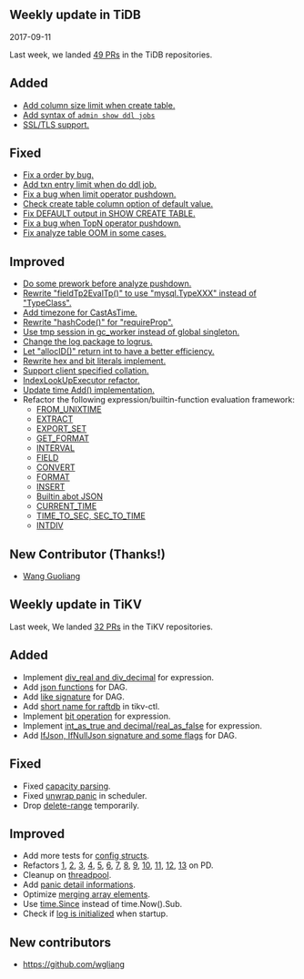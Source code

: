 ## Weekly update in TiDB

2017-09-11

Last week, we landed [49 PRs](https://github.com/pingcap/tidb/pulls?utf8=%E2%9C%93&q=is%3Apr%20is%3Amerged%20merged%3A2017-09-04..2017-09-10%20) in the TiDB repositories.

## Added
* [Add column size limit when create table.](https://github.com/pingcap/tidb/pull/4464)
* [Add syntax of `admin show ddl jobs`](https://github.com/pingcap/tidb/pull/4316)
* [SSL/TLS support.](https://github.com/pingcap/tidb/pull/3716)

## Fixed
* [Fix a order by bug.](https://github.com/pingcap/tidb/pull/4470)
* [Add txn entry limit when do ddl job.](https://github.com/pingcap/tidb/pull/4458)
* [Fix a bug when limit operator pushdown.](https://github.com/pingcap/tidb/pull/4449)
* [Check create table column option of default value.](https://github.com/pingcap/tidb/pull/4430)
* [Fix DEFAULT output in SHOW CREATE TABLE.](https://github.com/pingcap/tidb/pull/4427)
* [Fix a bug when TopN operator pushdown.](https://github.com/pingcap/tidb/pull/4420)
* [Fix analyze table OOM in some cases.](https://github.com/pingcap/tidb/pull/4399)


## Improved
* [Do some prework before analyze pushdown.](https://github.com/pingcap/tidb/pull/4471)
* [Rewrite "fieldTp2EvalTp()" to use "mysql.TypeXXX" instead of "TypeClass".](https://github.com/pingcap/tidb/pull/4467/files)
* [Add timezone for CastAsTime.](https://github.com/pingcap/tidb/pull/4465)
* [Rewrite "hashCode()" for "requireProp".](https://github.com/pingcap/tidb/pull/4460)
* [Use tmp session in gc_worker instead of global singleton.](https://github.com/pingcap/tidb/pull/4453)
* [Change the log package to logrus.](https://github.com/pingcap/tidb/pull/4452)
* [Let "allocID()" return int to have a better efficiency.](https://github.com/pingcap/tidb/pull/4441)
* [Rewrite hex and bit literals implement.](https://github.com/pingcap/tidb/pull/4415)
* [Support client specified collation.](https://github.com/pingcap/tidb/pull/4409)
* [IndexLookUpExecutor refactor.](https://github.com/pingcap/tidb/pull/4305)
* [Update time Add() implementation.](https://github.com/pingcap/tidb/pull/4267)
* Refactor the following expression/builtin-function evaluation framework:
    - [FROM_UNIXTIME](https://github.com/pingcap/tidb/pull/4454)
    - [EXTRACT](https://github.com/pingcap/tidb/pull/4456)
    - [EXPORT_SET](https://github.com/pingcap/tidb/pull/4434)
    - [GET_FORMAT](https://github.com/pingcap/tidb/pull/4422)
    - [INTERVAL](https://github.com/pingcap/tidb/pull/4421)
    - [FIELD](https://github.com/pingcap/tidb/pull/4419)
    - [CONVERT](https://github.com/pingcap/tidb/pull/4417)
    - [FORMAT](https://github.com/pingcap/tidb/pull/4416)
    - [INSERT](https://github.com/pingcap/tidb/pull/4414)
    - [Builtin abot JSON](https://github.com/pingcap/tidb/pull/4367)
    - [CURRENT_TIME](https://github.com/pingcap/tidb/pull/4360)
    - [TIME_TO_SEC, SEC_TO_TIME](https://github.com/pingcap/tidb/pull/4342)
    - [INTDIV](https://github.com/pingcap/tidb/pull/4213)

## New Contributor (Thanks!)
* [Wang Guoliang](https://github.com/wgliang)

## Weekly update in TiKV

Last week, We landed [32 PRs](https://github.com/search?utf8=%E2%9C%93&q=repo%3Apingcap%2Ftikv+repo%3Apingcap%2Fpd+is%3Apr+is%3Amerged+merged%3A2017-09-04..2017-09-09&type=Issues) in the TiKV repositories.

## Added

* Implement [div_real and div_decimal](https://github.com/pingcap/tikv/pull/2243) for expression.
* Add [json functions](https://github.com/pingcap/tikv/pull/2246) for DAG.
* Add [like signature](https://github.com/pingcap/tikv/pull/2247) for DAG.
* Add [short name for raftdb](https://github.com/pingcap/tikv/pull/2249) in tikv-ctl.
* Implement [bit operation](https://github.com/pingcap/tikv/pull/2252) for expression.
* Implement [int_as_true and decimal/real_as_false](https://github.com/pingcap/tikv/pull/2255) for expression.
* Add [IfJson, IfNullJson signature and some flags](https://github.com/pingcap/tikv/pull/2264) for DAG.

## Fixed

* Fixed [capacity parsing](https://github.com/pingcap/tikv/pull/2251).
* Fixed [unwrap panic](https://github.com/pingcap/tikv/pull/2253) in scheduler.
* Drop [delete-range](https://github.com/pingcap/tikv/pull/2258) temporarily.

## Improved

* Add more tests for [config structs](https://github.com/pingcap/tikv/pull/2230).
* Refactors [1](https://github.com/pingcap/pd/pull/719), [2](https://github.com/pingcap/pd/pull/720), [3](https://github.com/pingcap/pd/pull/722), [4](https://github.com/pingcap/pd/pull/724), [5](https://github.com/pingcap/pd/pull/725), [6](https://github.com/pingcap/pd/pull/727), [7](https://github.com/pingcap/pd/pull/728), [8](https://github.com/pingcap/pd/pull/729), [9](https://github.com/pingcap/pd/pull/730), [10](https://github.com/pingcap/pd/pull/731), [11](https://github.com/pingcap/pd/pull/733), [12](https://github.com/pingcap/pd/pull/737), [13](https://github.com/pingcap/pd/pull/740) on PD.
* Cleanup on [threadpool](https://github.com/pingcap/tikv/pull/2250).
* Add [panic detail informations](https://github.com/pingcap/tikv/pull/2259).
* Optimize [merging array elements](https://github.com/pingcap/pd/pull/735).
* Use [time.Since](https://github.com/pingcap/pd/pull/736) instead of time.Now().Sub.
* Check if [log is initialized](https://github.com/pingcap/tikv/pull/2263) when startup.

## New contributors
* https://github.com/wgliang